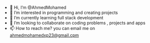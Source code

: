 - 👋 Hi, I’m @AhmedMohamed
- 👀 I’m interested in programming and creating projects
- 🌱 I’m currently learning full stack development
- 💞️ I’m looking to collaborate on coding problems , projects and apps
- 📫 How to reach me? you can email me on ahmedmohamedxp23@gmail.cpm

